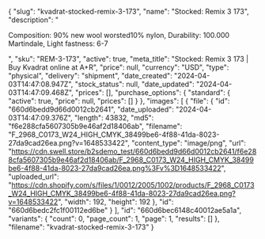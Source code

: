 {
  "slug": "kvadrat-stocked-remix-3-173",
  "name": "Stocked: Remix 3 173",
  "description": "<p>Composition: 90% new wool worsted10% nylon, Durability: 100.000 Martindale, Light fastness: 6-7</p>",
  "sku": "REM-3-173",
  "active": true,
  "meta_title": "Stocked: Remix 3 173 | Buy Kvadrat online at A+R",
  "price": null,
  "currency": "USD",
  "type": "physical",
  "delivery": "shipment",
  "date_created": "2024-04-03T14:47:08.947Z",
  "stock_status": null,
  "date_updated": "2024-04-03T14:47:09.468Z",
  "prices": [],
  "purchase_options": {
    "standard": {
      "active": true,
      "price": null,
      "prices": []
    }
  },
  "images": [
    {
      "file": {
        "id": "660d6bedd9d66d0012cb2641",
        "date_uploaded": "2024-04-03T14:47:09.376Z",
        "length": 43832,
        "md5": "f6e288cfa5607305b9e46af2d18406ab",
        "filename": "F_2968_C0173_W24_HIGH_CMYK_38499be6-4f88-41da-8023-27da9cad26ea.png?v=1648533422",
        "content_type": "image/png",
        "url": "https://cdn.swell.store/b2sdemo_test/660d6bedd9d66d0012cb2641/f6e288cfa5607305b9e46af2d18406ab/F_2968_C0173_W24_HIGH_CMYK_38499be6-4f88-41da-8023-27da9cad26ea.png%3Fv%3D1648533422",
        "uploaded_url": "https://cdn.shopify.com/s/files/1/0012/2005/1002/products/F_2968_C0173_W24_HIGH_CMYK_38499be6-4f88-41da-8023-27da9cad26ea.png?v=1648533422",
        "width": 192,
        "height": 192
      },
      "id": "660d6bedc2fc1f00112ed6be"
    }
  ],
  "id": "660d6bec6148c40012ae5a1a",
  "variants": {
    "count": 0,
    "page_count": 1,
    "page": 1,
    "results": []
  },
  "filename": "kvadrat-stocked-remix-3-173"
}